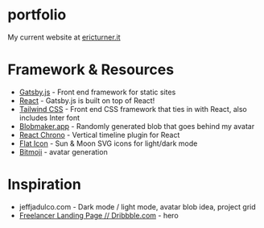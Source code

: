 # portfolio
 My current website at [ericturner.it](https://ericturner.it)


Framework & Resources
===
* [Gatsby.js](https://www.gatsbyjs.com/) - Front end framework for static sites
* [React](https://reactjs.org/) - Gatsby.js is built on top of React!
* [Tailwind CSS](https://tailwindcss.com/) - Front end CSS framework that ties in with React, also includes Inter font
* [Blobmaker.app](https://www.blobmaker.app/) - Randomly generated blob that goes behind my avatar
* [React Chrono](https://github.com/prabhuignoto/react-chrono) - Vertical timeline plugin for React
* [Flat Icon](https://flaticon/com) - Sun & Moon SVG icons for light/dark mode
* [Bitmoji](https://bitmoji.com) - avatar generation


Inspiration
===
* jeffjadulco.com - Dark mode / light mode, avatar blob idea, project grid
* [Freelancer Landing Page // Dribbble.com](https://dribbble.com/shots/15319926-Freelancer-Landing-Page) - hero
